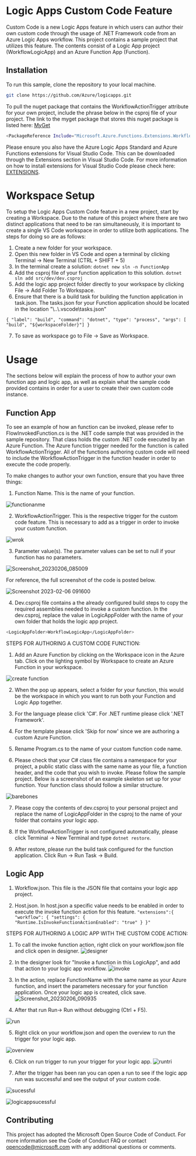# Logic Apps Custom Code Feature

Custom Code is a new Logic Apps feature in which users can author their own custom code through the usage of .NET Framework code from an Azure Logic Apps workflow.
This project contains a sample project that utilizes this feature. The contents consist of a Logic App project (WorkflowLogicApp) and an Azure Function App (Function).  
## Installation

To run this sample, clone the repository to your local machine.

```bash
git clone https://github.com/Azure/logicapps.git
```
To pull the nuget package that contains the WorkflowActionTrigger attribute for your own project, include the phrase below in the csproj file of your project. The link to the myget package that stores this nuget package is listed here: [MyGet]( https://www.myget.org/feed/microsoft-workflowactiontrigger/package/nuget/Microsoft.Azure.Functions.Extensions.Workflows.WorkflowActionTrigger)


```bash
<PackageReference Include="Microsoft.Azure.Functions.Extensions.Workflows.WorkflowActionTrigger" Version="1.0.0" />
```
Please ensure you also have the Azure Logic Apps Standard and Azure Functions extensions for Visual Studio Code. This can be downloaded through the Extensions section in Visual Studio Code. For more information on how to install extensions for Visual Studio Code please check here: [EXTENSIONS](https://code.visualstudio.com/docs/editor/extension-marketplace).


# Workspace Setup
To setup the Logic Apps Custom Code feature in a new project, start by creating a Workspace. Due to the nature of this project where there are two distinct applications that need to be ran simultaneously, it is important to create a single VS Code workspace in order to utilize both applications. The steps for doing so are as follows:

1) Create a new folder for your workspace. 
2) Open this new folder in VS Code and open a terminal by clicking Terminal -> New Terminal (CTRL + SHIFT + 5) 
3) In the terminal create a solution: ``` dotnet new sln -n FunctionApp ```
4) Add the csproj file of your function application to this solution. ``` dotnet sln add src/dev/dev.csproj ```
5) Add the logic app project folder directly to your workspace by clicking File -> Add Folder To Workspace. 
6) Ensure that there is a build task for building the function application in task.json. The tasks.json for your Function application should be located in the location "\\..<yourfunctionfolder>\\.vscode\tasks.json"

```	{ "label": "build", "command": "dotnet", "type": "process", "args": [ "build", "${workspaceFolder}"] } ```

7) To save as workspace go to File -> Save as Workspace.

# Usage
The sections below will explain the process of how to author your own function app and logic app, as well as explain what the sample code provided contains in order for a user to create their own custom code instance. 

## Function App 
To see an example of how an function can be invoked, please refer to FlowInvokedFunction.cs is the .NET code sample that was provided in the sample repository. That class holds the custom .NET code executed by an Azure Function. The Azure function trigger needed for the function is called WorkflowActionTrigger. All of the functions authoring custom code will need to include the WorkflowActionTrigger in the function header in order to execute the code properly.
  
To make changes to author your own function, ensure that you have three things:
1) Function Name. This is the name of your function. 

![functionanme](https://user-images.githubusercontent.com/111014793/217034574-968087d3-d053-4cdb-98c4-3afa8341b1e9.png)


2) WorkflowActionTrigger. This is the respective trigger for the custom code feature. This is necessary to add as a trigger in order to invoke your custom function.

![wrok](https://user-images.githubusercontent.com/111014793/217034182-5734a894-603f-4bd7-9e68-4335df38b499.png)


3) Parameter value(s). The parameter values can be set to null if your function has no parameters.

![Screenshot_20230206_085009](https://user-images.githubusercontent.com/111014793/217033830-f0231893-6b33-47a3-a294-9c297b0b0d09.png)

For reference, the full screenshot of the code is posted below. 

![Screenshot 2023-02-06 091600](https://user-images.githubusercontent.com/111014793/217039346-7162f057-db44-4bce-b1fe-d0ffe4540ddb.png)


4) Dev.csproj file contains a the already configured build steps to copy the required assemblies needed to invoke a custom function. In the dev.csproj, replace the value in LogicAppFolder with the name of your own folder that holds the logic app project. 

```bash
<LogicAppFolder>WorkflowLogicApp</LogicAppFolder>
```

STEPS FOR AUTHORING A CUSTOM CODE FUNCTION: 

1) Add an Azure Function by clicking on the Workspace icon in the Azure tab. Click on the lighting symbol by Workspace to create an Azure Function in your workspace. 
  
![create function](https://user-images.githubusercontent.com/111014793/217051951-c1f39778-1070-48c8-b7db-dbff681b3adf.png)  

2) When the pop up appears, select a folder for your function, this would be the workspace in which you want to run both your Function and Logic App together. 
 
3) For the language please click 'C#'. For .NET runtime please click '.NET Framework'. 
  
4) For the template please click 'Skip for now' since we are authoring a custom Azure Function. 

5) Rename Program.cs to the name of your custom function code name.
  
6) Please check that your C# class file contains a namespace for your project, a public static class with the same name as your file, a function header, and the code that you wish to invoke. Please follow the sample project. Below is a screenshot of an example skeleton set up for your function. Your function class should follow a similar structure. 

![barebones](https://user-images.githubusercontent.com/111014793/217053377-37dfdf85-f566-4b0a-9f31-b44ca336d023.png)

7) Please copy the contents of dev.csproj to your personal project and replace the name of LogicAppFolder in the csproj to the name of your folder that contains your logic app.
  
8) If the WorkflowActionTrigger is not configured automatically, please click Terminal -> New Terminal and type ``` dotnet restore ```.

9) After restore, please run the build task configured for the function application. Click Run -> Run Task -> Build. 

## Logic App 

1) Workflow.json. This file is the JSON file that contains your logic app project. 

2) Host.json. In host.json a specific value needs to be enabled in order to execute the invoke function action for this feature. 
``` "extensions":{ "workflow": { "settings": { "Runtime.IsInvokeFunctionActionEnabled": "true" } }" ```


STEPS FOR AUTHORING A LOGIC APP WITH THE CUSTOM CODE ACTION: 
1) To call the invoke function action, right click on your workflow.json file and click open in designer.
![designer](https://user-images.githubusercontent.com/111014793/217036602-01f92e50-256f-4e3d-b27d-1f9e0808f035.png)

2) In the designer look for "Invoke a function in this LogicApp", and add that action to your logic app workflow. 
![invoke](https://user-images.githubusercontent.com/111014793/217037045-b6e550a3-0bee-4eef-8770-c30b9279bec8.png)

3) In the action, replace FunctionName with the same name as your Azure function, and insert the parameters necessary for your function application. Once your logic app is created, click save. ![Screenshot_20230206_090935](https://user-images.githubusercontent.com/111014793/217037991-23ad112e-d50f-4040-8d48-6eb10e508d53.png)

4) After that run Run-> Run without debugging (Ctrl + F5).

![run](https://user-images.githubusercontent.com/111014793/217038206-c254df23-f4ad-4e03-8800-4ad4cc1aa611.png)

5) Right click on your workflow.json and open the overview to run the trigger for your logic app.

![overview](https://user-images.githubusercontent.com/111014793/217038386-9cd5ce10-9f3b-4f64-b6ff-4a2d77228141.png)

6) Click on run trigger to run your trigger for your logic app. 
![runtri](https://user-images.githubusercontent.com/111014793/217038789-eaa3a736-e499-4e98-9935-91562d4ce6bf.png)

7) After the trigger has been ran you can open a run to see if the logic app run was successful and see the output of your custom code.

![sucessful](https://user-images.githubusercontent.com/111014793/217039132-f8828e74-4112-4ff3-afe7-2b2700a6b4fb.png)


![logicappsucessful](https://user-images.githubusercontent.com/111014793/217039149-200745f1-9b8d-4562-ad31-530ae7ed50ad.png)



## Contributing

This project has adopted the Microsoft Open Source Code of Conduct. For more information see the Code of Conduct FAQ or contact opencode@microsoft.com with any additional questions or comments.
